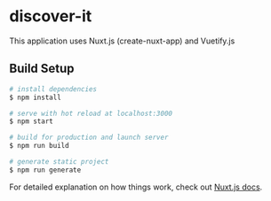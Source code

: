 # discover-it

This application uses Nuxt.js (create-nuxt-app) and Vuetify.js

## Build Setup

```bash
# install dependencies
$ npm install

# serve with hot reload at localhost:3000
$ npm start

# build for production and launch server
$ npm run build

# generate static project
$ npm run generate
```

For detailed explanation on how things work, check out [Nuxt.js docs](https://nuxtjs.org).
